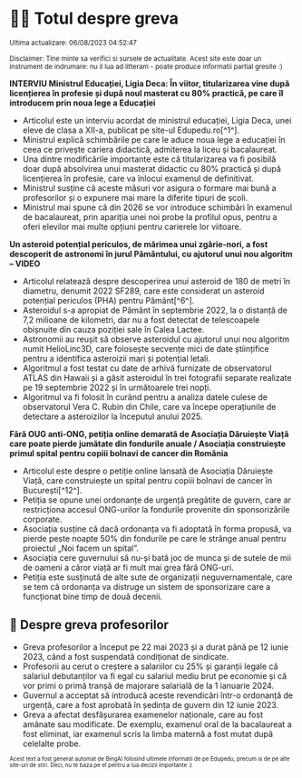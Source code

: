 # 👩‍🏫 Totul despre greva
<sub>Ultima actualizare: 06/08/2023 04:52:47</sub>

<sub>Disclaimer: Tine minte sa verifici si sursele de actualitate. Acest site este doar un instrument de indrumare: nu il lua ad litteram - poate produce informatii partial gresite :)</sub>

**INTERVIU Ministrul Educației, Ligia Deca: În viitor, titularizarea vine după licențierea în profesie și după noul masterat cu 80% practică, pe care îl introducem prin noua lege a Educației**

- Articolul este un interviu acordat de ministrul educației, Ligia Deca, unei eleve de clasa a XII-a, publicat pe site-ul Edupedu.ro[^1^].
- Ministrul explică schimbările pe care le aduce noua lege a educației în ceea ce privește cariera didactică, admiterea la liceu și bacalaureat.
- Una dintre modificările importante este că titularizarea va fi posibilă doar după absolvirea unui masterat didactic cu 80% practică și după licențierea în profesie, care va înlocui examenul de definitivat.
- Ministrul susține că aceste măsuri vor asigura o formare mai bună a profesorilor și o expunere mai mare la diferite tipuri de școli.
- Ministrul mai spune că din 2026 se vor introduce schimbări în examenul de bacalaureat, prin apariția unei noi probe la profilul opus, pentru a oferi elevilor mai multe opțiuni pentru carierele lor viitoare.

**Un asteroid potențial periculos, de mărimea unui zgârie-nori, a fost descoperit de astronomi în jurul Pământului, cu ajutorul unui nou algoritm – VIDEO**

- Articolul relatează despre descoperirea unui asteroid de 180 de metri în diametru, denumit 2022 SF289, care este considerat un asteroid potențial periculos (PHA) pentru Pământ[^6^].
- Asteroidul s-a apropiat de Pământ în septembrie 2022, la o distanță de 7,2 milioane de kilometri, dar nu a fost detectat de telescoapele obișnuite din cauza poziției sale în Calea Lactee.
- Astronomii au reușit să observe asteroidul cu ajutorul unui nou algoritm numit HelioLinc3D, care folosește secvențe mici de date științifice pentru a identifica asteroizii mari și potențial letali.
- Algoritmul a fost testat cu date de arhivă furnizate de observatorul ATLAS din Hawaii și a găsit asteroidul în trei fotografii separate realizate pe 19 septembrie 2022 și în următoarele trei nopți.
- Algoritmul va fi folosit în curând pentru a analiza datele culese de observatorul Vera C. Rubin din Chile, care va începe operațiunile de detectare a asteroizilor la începutul anului 2025.

**Fără OUG anti-ONG, petiția online demarată de Asociația Dăruiește Viață care poate pierde jumătate din fondurile anuale / Asociația construiește primul spital pentru copiii bolnavi de cancer din România**

- Articolul este despre o petiție online lansată de Asociația Dăruiește Viață, care construiește un spital pentru copiii bolnavi de cancer în București[^12^].
- Petiția se opune unei ordonanțe de urgență pregătite de guvern, care ar restricționa accesul ONG-urilor la fondurile provenite din sponsorizările corporate.
- Asociația susține că dacă ordonanța va fi adoptată în forma propusă, va pierde peste noapte 50% din fondurile pe care le strânge anual pentru proiectul „Noi facem un spital”.
- Asociația cere guvernului să nu-și bată joc de munca și de sutele de mii de oameni a căror viață ar fi mult mai grea fără ONG-uri.
- Petiția este susținută de alte sute de organizații neguvernamentale, care se tem că ordonanța va distruge un sistem de sponsorizare care a funcționat bine timp de două decenii.

## 🏫 Despre greva profesorilor

- Greva profesorilor a început pe 22 mai 2023 și a durat până pe 12 iunie 2023, când a fost suspendată condiționat de sindicate.
- Profesorii au cerut o creștere a salariilor cu 25% și garanții legale că salariul debutanților va fi egal cu salariul mediu brut pe economie și că vor primi o primă tranșă de majorare salarială de la 1 ianuarie 2024.
- Guvernul a acceptat să introducă aceste revendicări într-o ordonanță de urgență, care a fost aprobată în ședința de guvern din 12 iunie 2023.
- Greva a afectat desfășurarea examenelor naționale, care au fost amânate sau modificate. De exemplu, examenul oral de la bacalaureat a fost eliminat, iar examenul scris la limba maternă a fost mutat după celelalte probe.


<sub><sub>Acest text a fost generat automat de BingAI folosind ultimele informatii de pe Edupedu, precum si de pe alte site-uri de stiri. Deci, nu te baza pe el pentru a lua decizii importante :)</sub></sub>